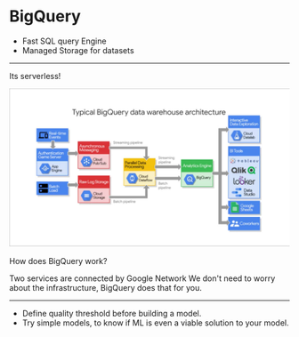 # BigQuery

* Fast SQL query Engine
* Managed Storage for datasets


-----
Its serverless!

![Architecture](resources/image1.png "BigQuery architecture")


How does BigQuery work?

Two services are connected by Google Network
We don't need to worry about the infrastructure, BigQuery does that for you.

------


* Define quality threshold before building a model.
* Try simple models, to know if ML is even a viable solution to your model.

